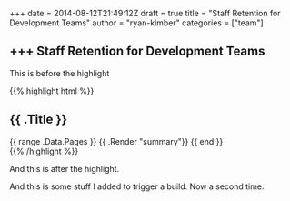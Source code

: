 +++
date = 2014-08-12T21:49:12Z
draft = true
title = "Staff Retention for Development Teams"
author = "ryan-kimber"
categories = ["team"]

+++
Staff Retention for Development Teams
--------------------------------------

This is before the highlight

{{% highlight html %}}
<section id="main">
  <div>
   <h1 id="title">{{ .Title }}</h1>
    {{ range .Data.Pages }}
        {{ .Render "summary"}}
    {{ end }}
  </div>
</section>
{{% /highlight %}}

And this is after the highlight.

And this is some stuff I added to trigger a build. Now a second time.

